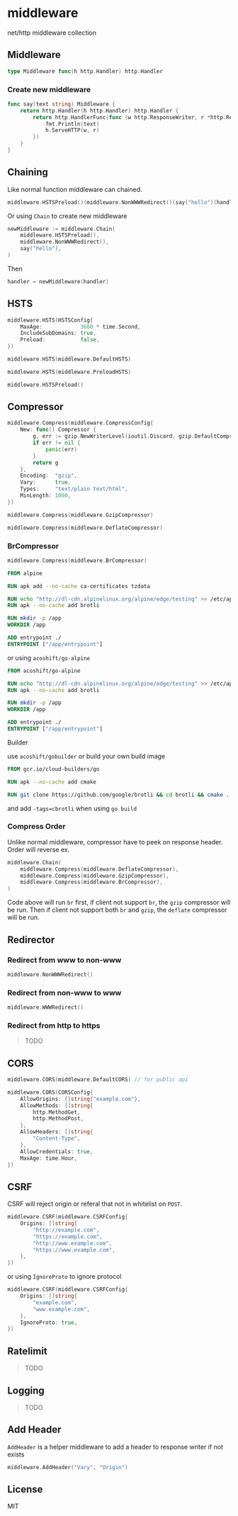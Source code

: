 # middleware

net/http middleware collection

## Middleware

```go
type Middleware func(h http.Handler) http.Handler
```

### Create new middleware

```go
func say(text string) Middleware {
    return http.Handler(h http.Handler) http.Handler {
        return http.HandlerFunc(func (w http.ResponseWriter, r *http.Request) {
            fmt.Println(text)
            h.ServeHTTP(w, r)
        })
    }
}
```

## Chaining

Like normal function middleware can chained.

```go
middleware.HSTSPreload()(middleware.NonWWWRedirect()(say("hello")(handler)))
```

Or using `Chain` to create new middleware

```go
newMiddleware := middleware.Chain(
    middleware.HSTSPreload(),
    middleware.NonWWWRedirect(),
    say("hello"),
)
```

Then

```go
handler = newMiddleware(handler)
```

## HSTS

```go
middleware.HSTS(HSTSConfig{
    MaxAge:            3600 * time.Second,
    IncludeSubDomains: true,
    Preload:           false,
})
```

```go
middleware.HSTS(middleware.DefaultHSTS)
```

```go
middleware.HSTS(middleware.PreloadHSTS)
```

```go
middleware.HSTSPreload()
```

## Compressor

```go
middleware.Compress(middleware.CompressConfig{
    New: func() Compressor {
        g, err := gzip.NewWriterLevel(ioutil.Discard, gzip.DefaultCompression)
        if err != nil {
            panic(err)
        }
        return g
    },
    Encoding:  "gzip",
    Vary:      true,
    Types:     "text/plain text/html",
    MinLength: 1000,
})
```

```go
middleware.Compress(middleware.GzipCompressor)
```

```go
middleware.Compress(middleware.DeflateCompressor)
```

### BrCompressor

```go
middleware.Compress(middleware.BrCompressor)
```

```Dockerfile
FROM alpine

RUN apk add --no-cache ca-certificates tzdata

RUN echo "http://dl-cdn.alpinelinux.org/alpine/edge/testing" >> /etc/apk/repositories
RUN apk --no-cache add brotli

RUN mkdir -p /app
WORKDIR /app

ADD entrypoint ./
ENTRYPOINT ["/app/entrypoint"]
```

or using `acoshift/go-alpine`

```Dockerfile
FROM acoshift/go-alpine

RUN echo "http://dl-cdn.alpinelinux.org/alpine/edge/testing" >> /etc/apk/repositories
RUN apk --no-cache add brotli

RUN mkdir -p /app
WORKDIR /app

ADD entrypoint ./
ENTRYPOINT ["/app/entrypoint"]
```

Builder

use `acoshift/gobuilder` or build your own build image

```Dockerfile
FROM gcr.io/cloud-builders/go

RUN apk --no-cache add cmake

RUN git clone https://github.com/google/brotli && cd brotli && cmake . && make install && cd .. && rm -rf brotli
```

and add `-tags=cbrotli` when using `go build`

### Compress Order

Unlike normal middleware, compressor have to peek on response header.
Order will reverse ex.

```go
middleware.Chain(
    middleware.Compress(middleware.DeflateCompressor),
    middleware.Compress(middleware.GzipCompressor),
    middleware.Compress(middleware.BrCompressor),
)
```

Code above will run `br` first, if client not support `br`, the `gzip` compressor will be run.
Then if client not support both `br` and `gzip`, the `deflate` compressor will be run.

## Redirector

### Redirect from www to non-www

```go
middleware.NonWWWRedirect()
```

### Redirect from non-www to www

```go
middleware.WWWRedirect()
```

### Redirect from http to https

> TODO

## CORS

```go
middleware.CORS(middleware.DefaultCORS) // for public api
```

```go
middleware.CORS(CORSConfig{
    AllowOrigins: []string{"example.com"},
    AllowMethods: []string{
        http.MethodGet,
        http.MethodPost,
    },
    AllowHeaders: []string{
        "Content-Type",
    },
    AllowCredentials: true,
    MaxAge: time.Hour,
})
```

## CSRF

CSRF will reject origin or referal that not in whitelist on `POST`.

```go
middleware.CSRF(middleware.CSRFConfig{
    Origins: []string{
        "http://example.com",
        "https://example.com",
        "http://www.example.com",
        "https://www.example.com",
    },
})
```

or using `IgnoreProto` to ignore protocol

```go
middleware.CSRF(middleware.CSRFConfig{
    Origins: []string{
        "example.com",
        "www.example.com",
    },
    IgnoreProto: true,
})
```

## Ratelimit

> TODO

## Logging

> TODO

## Add Header

`AddHeader` is a helper middleware to add a header to response writer
if not exists

```go
middleware.AddHeader("Vary", "Origin")
```

## License

MIT
